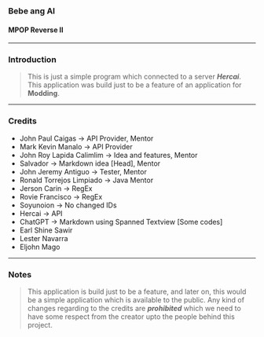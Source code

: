 ### Bebe ang AI
#### MPOP Reverse II

---
### Introduction
> This is just a simple program which connected to a server ***Hercai***. This application was build just to be a feature of an application for **Modding**.

---
### Credits
* John Paul Caigas -> API Provider, Mentor
* Mark Kevin Manalo -> API Provider
* John Roy Lapida Calimlim -> Idea and features, Mentor
* Salvador -> Markdown idea [Head], Mentor
* John Jeremy Antiguo -> Tester, Mentor
* Ronald Torrejos Limpiado -> Java Mentor
* Jerson Carin -> RegEx
* Rovie Francisco -> RegEx
* Soyunoion -> No changed IDs
* Hercai -> API
* ChatGPT -> Markdown using Spanned Textview [Some codes]
* Earl Shine Sawir
* Lester Navarra
* Eljohn Mago

---
### Notes
> This application is build just to be a feature, and later on, this would be a simple application which is available to the public. Any kind of changes regarding to the credits are ***prohibited*** which we need to have some respect from the creator upto the people behind this project.